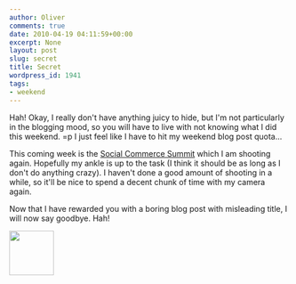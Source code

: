 ```yaml
---
author: Oliver
comments: true
date: 2010-04-19 04:11:59+00:00
excerpt: None
layout: post
slug: secret
title: Secret
wordpress_id: 1941
tags:
- weekend
---
```


Hah!   Okay, I really don't have anything juicy to hide, but I'm not particularly in the blogging mood, so you will have to live with not knowing what I did this weekend. =p  I just feel like I have to hit my weekend blog post quota...

This coming week is the <a href="http://www.socialcommercesummit.com/">Social Commerce Summit</a> which I am shooting again.  Hopefully my ankle is up to the task (I think it should be as long as I don't do anything crazy).  I haven't done a good amount of shooting in a while, so it'll be nice to spend a decent chunk of time with my camera again.

Now that I have rewarded you with a boring blog post with misleading title, I will now say goodbye.  Hah!

<a href="https://www.owiber.com/?attachment_id=1942" rel="attachment wp-att-1942"><img src="https://www.owiber.com/wp-content/uploads/2010/04/Photo-on-2010-04-18-at-23.11-80x80.jpg" alt="" title="Photo on 2010-04-18 at 23.11" width="80" height="80" class="alignnone size-thumbnail wp-image-1942" /></a>